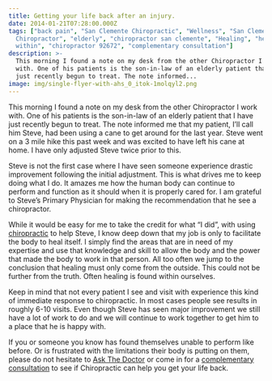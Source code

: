 ```yaml
---
title: Getting your life back after an injury.
date: 2014-01-21T07:28:00.000Z
tags: ["back pain", "San Clemente Chiropractic", "Wellness", "San Clemente
  Chiropractor", "elderly", "chiropractor san clemente", "Healing", "healing from
  within", "chiropractor 92672", "complementary consultation"]
description: >-
  This morning I found a note on my desk from the other Chiropractor I work
  with. One of his patients is the son-in-law of an elderly patient that I have
  just recently begun to treat. The note informed...
image: img/single-flyer-with-ahs_0_itok-1molqyl2.png
---
```

This morning I found a note on my desk from the other Chiropractor I work with. One of his patients is the son-in-law of an elderly patient that I have just recently begun to treat. The note informed me that my patient, I’ll call him Steve, had been using a cane to get around for the last year. Steve went on a 3 mile hike this past week and was excited to have left his cane at home. I have only adjusted Steve twice prior to this.

Steve is not the first case where I have seen someone experience drastic improvement following the initial adjustment. This is what drives me to keep doing what I do. It amazes me how the human body can continue to perform and function as it should when it is properly cared for. I am grateful to Steve’s Primary Physician for making the recommendation that he see a chiropractor.

While it would be easy for me to take the credit for what “I did”, with using [chiropractic](../index.html "San Clemente Chiropractic") to help Steve, I know deep down that my job is only to facilitate the body to heal itself. I simply find the areas that are in need of my expertise and use that knowledge and skill to allow the body and the power that made the body to work in that person. All too often we jump to the conclusion that healing must only come from the outside. This could not be further from the truth. Often healing is found within ourselves.

Keep in mind that not every patient I see and visit with experience this kind of immediate response to chiropractic. In most cases people see results in roughly 6-10 visits. Even though Steve has seen major improvement we still have a lot of work to do and we will continue to work together to get him to a place that he is happy with.

If you or someone you know has found themselves unable to perform like before. Or is frustrated with the limitations their body is putting on them, please do not hesitate to [Ask The Doctor](../ask-doctor.html "Ask the Doctor") or come in for a [complementary consultation](../index.html "complementary consultation") to see if Chiropractic can help you get your life back.